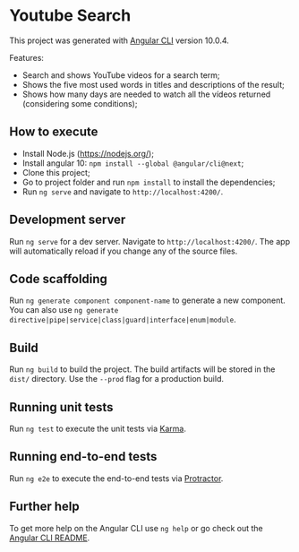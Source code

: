 # Youtube Search

This project was generated with [Angular CLI](https://github.com/angular/angular-cli) version 10.0.4.

Features:
- Search and shows YouTube videos for a search term;
- Shows the five most used words in titles and descriptions of the result;
- Shows how many days are needed to watch all the vídeos returned (considering some conditions);

## How to execute

- Install Node.js (https://nodejs.org/);
- Install angular 10: `npm install --global @angular/cli@next`;
- Clone this project;
- Go to project folder and run `npm install` to install the dependencies;
- Run `ng serve` and navigate to `http://localhost:4200/`.

## Development server

Run `ng serve` for a dev server. Navigate to `http://localhost:4200/`. The app will automatically reload if you change any of the source files.

## Code scaffolding

Run `ng generate component component-name` to generate a new component. You can also use `ng generate directive|pipe|service|class|guard|interface|enum|module`.

## Build

Run `ng build` to build the project. The build artifacts will be stored in the `dist/` directory. Use the `--prod` flag for a production build.

## Running unit tests

Run `ng test` to execute the unit tests via [Karma](https://karma-runner.github.io).

## Running end-to-end tests

Run `ng e2e` to execute the end-to-end tests via [Protractor](http://www.protractortest.org/).

## Further help

To get more help on the Angular CLI use `ng help` or go check out the [Angular CLI README](https://github.com/angular/angular-cli/blob/master/README.md).
